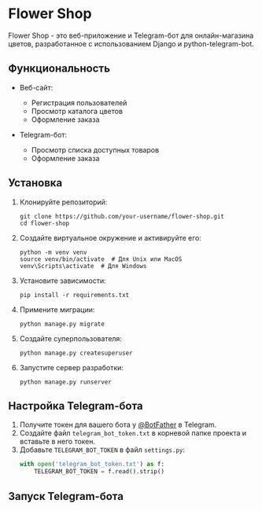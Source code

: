 # Flower Shop

Flower Shop - это веб-приложение и Telegram-бот для онлайн-магазина цветов, разработанное с использованием Django и python-telegram-bot.

## Функциональность

- Веб-сайт:
  - Регистрация пользователей
  - Просмотр каталога цветов
  - Оформление заказа

- Telegram-бот:
  - Просмотр списка доступных товаров
  - Оформление заказа

## Установка

1. Клонируйте репозиторий:
   ```
   git clone https://github.com/your-username/flower-shop.git
   cd flower-shop
   ```

2. Создайте виртуальное окружение и активируйте его:
   ```
   python -m venv venv
   source venv/bin/activate  # Для Unix или MacOS
   venv\Scripts\activate  # Для Windows
   ```

3. Установите зависимости:
   ```
   pip install -r requirements.txt
   ```

4. Примените миграции:
   ```
   python manage.py migrate
   ```

5. Создайте суперпользователя:
   ```
   python manage.py createsuperuser
   ```

6. Запустите сервер разработки:
   ```
   python manage.py runserver
   ```

## Настройка Telegram-бота

1. Получите токен для вашего бота у [@BotFather](https://t.me/BotFather) в Telegram.
2. Создайте файл `telegram_bot_token.txt` в корневой папке проекта и вставьте в него токен.
3. Добавьте `TELEGRAM_BOT_TOKEN` в файл `settings.py`:
   ```python
   with open('telegram_bot_token.txt') as f:
       TELEGRAM_BOT_TOKEN = f.read().strip()
   ```

## Запуск Telegram-бота
